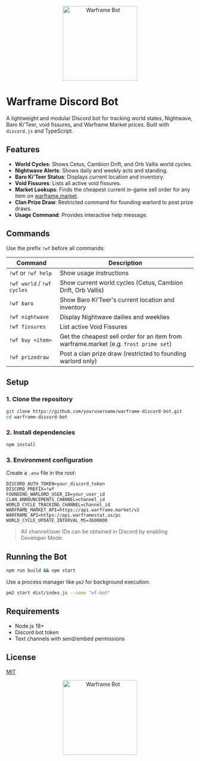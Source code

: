 <p align="center">
  <img src="https://i.imgur.com/fQn9zNL.png" alt="Warframe Bot" width="200"/>
</p>

# Warframe Discord Bot

A lightweight and modular Discord bot for tracking world states, Nightwave, Baro Ki'Teer, void fissures, and Warframe Market prices. Built with `discord.js` and TypeScript.

## Features

- **World Cycles**: Shows Cetus, Cambion Drift, and Orb Vallis world cycles.
- **Nightwave Alerts**: Shows daily and weekly acts and standing.
- **Baro Ki'Teer Status**: Displays current location and inventory.
- **Void Fissures**: Lists all active void fissures.
- **Market Lookups**: Finds the cheapest current in-game sell order for any item on [warframe.market](https://warframe.market).
- **Clan Prize Draw**: Restricted command for founding warlord to post prize draws.
- **Usage Command**: Provides interactive help message.

## Commands

Use the prefix `!wf` before all commands:

| Command                    | Description                                                                 |
|---------------------------|-----------------------------------------------------------------------------|
| `!wf` or `!wf help`        | Show usage instructions                                                     |
| `!wf world` / `!wf cycles` | Show current world cycles (Cetus, Cambion Drift, Orb Vallis)                |
| `!wf baro`                 | Show Baro Ki'Teer's current location and inventory                          |
| `!wf nightwave`           | Display Nightwave dailies and weeklies                                      |
| `!wf fissures`            | List active Void Fissures                                                    |
| `!wf buy <item>`          | Get the cheapest sell order for an item from warframe.market (e.g. `frost prime set`) |
| `!wf prizedraw`           | Post a clan prize draw (restricted to founding warlord only)                |

## Setup

### 1. Clone the repository

```bash
git clone https://github.com/yourusername/warframe-discord-bot.git
cd warframe-discord-bot
````

### 2. Install dependencies

```bash
npm install
```

### 3. Environment configuration

Create a `.env` file in the root:

```env
DISCORD_AUTH_TOKEN=your_discord_token
DISCORD_PREFIX=!wf
FOUNDING_WARLORD_USER_ID=your_user_id
CLAN_ANNOUNCEMENTS_CHANNEL=channel_id
WORLD_CYCLE_TRACKING_CHANNEL=channel_id
WARFRAME_MARKET_API=https://api.warframe.market/v2
WARFRAME_API=https://api.warframestat.us/pc
WORLD_CYCLE_UPDATE_INTERVAL_MS=3600000
```

> All channel/user IDs can be obtained in Discord by enabling Developer Mode.

## Running the Bot

```bash
npm run build && npm start
```

Use a process manager like `pm2` for background execution:

```bash
pm2 start dist/index.js --name "wf-bot"
```

## Requirements

* Node.js 18+
* Discord bot token
* Text channels with send/embed permissions

## License

[MIT](LICENSE)

<p align="center">
  <img src="https://i.imgur.com/fQn9zNL.png" alt="Warframe Bot" width="200"/>
</p>